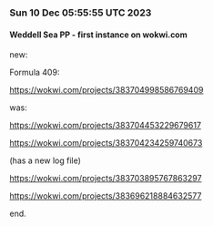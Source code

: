 ### Sun 10 Dec 05:55:55 UTC 2023

#### Weddell Sea PP - first instance on wokwi.com

new:

  Formula 409:

  https://wokwi.com/projects/383704998586769409


was:

  https://wokwi.com/projects/383704453229679617

  https://wokwi.com/projects/383704234259740673

  (has a new log file)

  https://wokwi.com/projects/383703895767863297

  https://wokwi.com/projects/383696218884632577

end.
